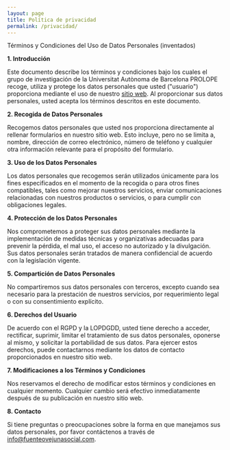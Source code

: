 ```yaml
---
layout: page
title: Política de privacidad
permalink: /privacidad/
---
```


Términos y Condiciones del Uso de Datos Personales (inventados)

**1\. Introducción**

Este documento describe los términos y condiciones bajo los cuales el grupo de investigación de la Universitat Autònoma de Barcelona PROLOPE recoge, utiliza y protege los datos personales que usted ("usuario") proporciona mediante el uso de nuestro [sitio web](https://dxvidmr.github.io/todosauna/). Al proporcionar sus datos personales, usted acepta los términos descritos en este documento.

**2\. Recogida de Datos Personales**

Recogemos datos personales que usted nos proporciona directamente al rellenar formularios en nuestro sitio web. Esto incluye, pero no se limita a, nombre, dirección de correo electrónico, número de teléfono y cualquier otra información relevante para el propósito del formulario.

**3\. Uso de los Datos Personales**

Los datos personales que recogemos serán utilizados únicamente para los fines especificados en el momento de la recogida o para otros fines compatibles, tales como mejorar nuestros servicios, enviar comunicaciones relacionadas con nuestros productos o servicios, o para cumplir con obligaciones legales.

**4\. Protección de los Datos Personales**

Nos comprometemos a proteger sus datos personales mediante la implementación de medidas técnicas y organizativas adecuadas para prevenir la pérdida, el mal uso, el acceso no autorizado y la divulgación. Sus datos personales serán tratados de manera confidencial de acuerdo con la legislación vigente.

**5\. Compartición de Datos Personales**

No compartiremos sus datos personales con terceros, excepto cuando sea necesario para la prestación de nuestros servicios, por requerimiento legal o con su consentimiento explícito.

**6\. Derechos del Usuario**

De acuerdo con el RGPD y la LOPDGDD, usted tiene derecho a acceder, rectificar, suprimir, limitar el tratamiento de sus datos personales, oponerse al mismo, y solicitar la portabilidad de sus datos. Para ejercer estos derechos, puede contactarnos mediante los datos de contacto proporcionados en nuestro sitio web.

**7\. Modificaciones a los Términos y Condiciones**

Nos reservamos el derecho de modificar estos términos y condiciones en cualquier momento. Cualquier cambio será efectivo inmediatamente después de su publicación en nuestro sitio web.

**8\. Contacto**

Si tiene preguntas o preocupaciones sobre la forma en que manejamos sus datos personales, por favor contáctenos a través de info@fuenteovejunasocial.com.
